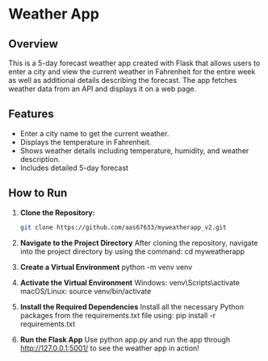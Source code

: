 # Weather App

## Overview

This is a 5-day forecast weather app created with Flask that allows users to enter a city and view the current weather in Fahrenheit for the entire week as well as additional details describing the forecast. The app fetches weather data from an API and displays it on a web page.

## Features

- Enter a city name to get the current weather.
- Displays the temperature in Fahrenheit.
- Shows weather details including temperature, humidity, and weather description.
- Includes detailed 5-day forecast

## How to Run

1. **Clone the Repository:**

   ```bash
   git clone https://github.com/aas67633/myweatherapp_v2.git

2. **Navigate to the Project Directory**
   After cloning the repository, navigate into the project directory by using the command:
   cd myweatherapp

3. **Create a Virtual Environment**
   python -m venv venv

4. **Activate the Virtual Environment**
   Windows: venv\Scripts\activate
   macOS/Linux: source venv/bin/activate

5. **Install the Required Dependencies**
   Install all the necessary Python packages from the requirements.txt file using:
   pip install -r requirements.txt

6. **Run the Flask App**
   Use python app.py and run the app through http://127.0.0.1:5001/ to see the weather app in action!
